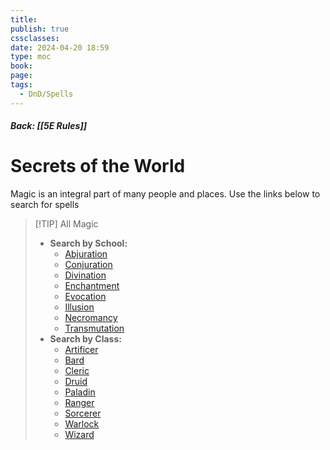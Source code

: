 ```yaml
---
title: 
publish: true
cssclasses: 
date: 2024-04-20 18:59
type: moc
book: 
page: 
tags:
  - DnD/Spells
---
```

##### Back:  [[5E Rules]]
# Secrets of the World
Magic is an integral part of many people and places. Use the links below to search for spells

> [!TIP] All Magic
> - **Search by School:**
> 	- [Abjuration](https://benl0.github.io/The-Editors-Dungeon/tags/DnD/Spells/Abjuration)
> 	- [Conjuration](https://benl0.github.io/The-Editors-Dungeon/tags/DnD/Spells/Conjuration)
> 	- [Divination](https://benl0.github.io/The-Editors-Dungeon/tags/DnD/Spells/Divination)
> 	- [Enchantment](https://benl0.github.io/The-Editors-Dungeon/tags/DnD/Spells/Enchantment)
> 	- [Evocation](https://benl0.github.io/The-Editors-Dungeon/tags/DnD/Spells/Evocation)
> 	- [Illusion](https://benl0.github.io/The-Editors-Dungeon/tags/DnD/Spells/Illusion)
> 	- [Necromancy](https://benl0.github.io/The-Editors-Dungeon/tags/DnD/Spells/Necromancy)
> 	- [Transmutation](https://benl0.github.io/The-Editors-Dungeon/tags/DnD/Spells/Transmutation)
> - **Search by Class:**
> 	- [Artificer](https://benl0.github.io/The-Editors-Dungeon/tags/DnD/Spells/Class/Artificer)
> 	- [Bard](https://benl0.github.io/The-Editors-Dungeon/tags/DnD/Spells/Class/Bard)
> 	- [Cleric](https://benl0.github.io/The-Editors-Dungeon/tags/DnD/Spells/Class/Cleric)
> 	- [Druid](https://benl0.github.io/The-Editors-Dungeon/tags/DnD/Spells/Class/Druid)
> 	- [Paladin](https://benl0.github.io/The-Editors-Dungeon/tags/DnD/Spells/Class/Paladin)
> 	- [Ranger](https://benl0.github.io/The-Editors-Dungeon/tags/DnD/Spells/Class/Ranger)
> 	- [Sorcerer](https://benl0.github.io/The-Editors-Dungeon/tags/DnD/Spells/Class/Sorcerer)
> 	- [Warlock](https://benl0.github.io/The-Editors-Dungeon/tags/DnD/Spells/Class/Warlock)
> 	- [Wizard](https://benl0.github.io/The-Editors-Dungeon/tags/DnD/Spells/Class/Wizard)

